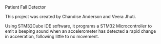 Patient Fall Detector

This project was created by Chandise Anderson and Veera Jhuti.

Using STM32Cube IDE software, it programs a STM32 Microcontroller to emit a beeping sound when an accelerometer has detected a rapid change in acceeration, following little to no movement.
